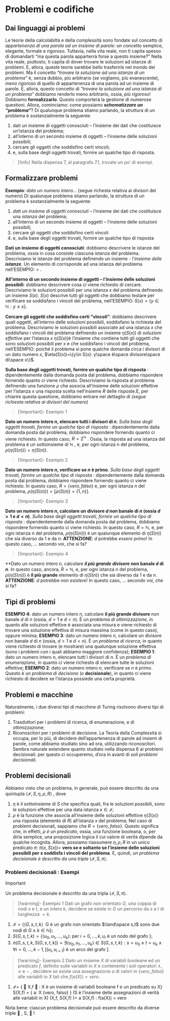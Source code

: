 # Problemi e codifiche
## Dai linguaggi ai problemi
Le teorie della calcolabiltà e della complessità sono fondate sul concetto di *appartenenza di una parola ad un insieme di parole*: un concetto semplice, elegante, formale e rigoroso.
Tuttavia, nella vita reale, non ti capita spesso di domandarti “ma questa parola apparterrà forse a questo insieme?”
Nella vita reale, piuttosto, ti capita di dover trovare le soluzioni ad istanze di problemi. E, allora, queste teorie sarebbe bello trasferirle nel mondo dei problemi.
Ma il concetto *“trovare la soluzione ad una istanza di un problema”* è, senza dubbio, più arbitrario (se vogliamo, più evanescente), *meno rigoroso* di quello di appartenenza di una parola ad un insieme di parole.
E, allora, questo concetto di *“trovare la soluzione ad una istanza di un problema”* dobbiamo renderlo meno arbitrario, ossia, *più rigoroso*!
Dobbiamo **formalizzarlo**.
Questo comporterà la gestione di numerose questioni.
Allora, cominciamo: come possiamo ***schematizzare un “problema”***?
Di qualunque problema stiamo parlando, la struttura di un problema è sostanzialmente la seguente:
1. dati un insieme di oggetti conosciuti – l’insieme dei dati che costituisce un’istanza del problema;
2. all’interno di un secondo insieme di oggetti – l’insieme delle soluzioni possibili;
3. cercare gli oggetti che soddisfino certi vincoli; 
4. e, sulla base degli oggetti trovati, fornire un qualche tipo di risposta.
>[!info] 
>Nella dispensa 7, al paragrafo 7.1, trovate un po’ di esempi.

## Formalizzare problemi
**Esempio**: *dato un numero intero…* (segue richesta relativa ai divisori del numero)
Di qualunque problema stiamo parlando, la struttura di un problema è sostanzialmente la seguente:
1. *dati un insieme di oggetti conosciuti* – l’insieme dei dati che costituisce una $istanza$ del problema;
2. all’interno di un secondo insieme di oggetti – l’insieme delle soluzioni possibili;
3. cercare gli oggetti che soddisfino certi vincoli 
4. e, sulla base degli oggetti trovati, fornire un qualche tipo di risposta

**Dati un insieme di oggetti conosciuti**: dobbiamo descrivere le istanze del problema, ossia in cosa consiste ciascuna istanza del problema.
Descriviamo le istanze del problema definendo un insieme  - l’*insieme delle **istanze***.
Un elemento di  corrisponde ad una istanza del problema nell’ESEMPIO: $=$ .

**All’interno di un secondo insieme di oggetti – l’insieme delle soluzioni possibili**: dobbiamo descrivere cosa ci viene richiesto di cercare.
Descriviamo le soluzioni possibili per una istanza x del problema definendo un insieme $S(x)$.
$S(x)$ descrive tutti gli oggetti che dobbiamo testare per verificare se soddisfano i vincoli del problema, nell’ESEMPIO: $S(x)=\{y\in\mathbb N:y\leq x\}$.

**Cercare gli oggetti che soddisfino certi “vincoli”**: dobbiamo descrivere quali oggetti, all’interno delle soluzioni possibili, soddisfano la richiesta del problema. 
Descriviamo le soluzioni possibili associate ad una istanza $x$ che soddisfano i vincoli del problema definendo un insieme $\eta(S(x))$ di *soluzioni effettive* per l’istanza $x$
$\eta(S(x))$è l’insieme che contiene tutti gli oggetti che sono soluzioni possibili per x e che soddisfano i vincoli del problema, nell’ESEMPIO: poiché il problema si pone qualche domanda circa i divisori di un dato numero $x$,  $\eta(S(x))=\{y\in S(x): y\space è\space divisore\space di\space x\}$.

**Sulla base degli oggetti trovati, fornire un qualche tipo di risposta** : dipendentemente dalla domanda posta dal problema, dobbiamo rispondere fornendo quanto ci viene richiesto.
Descriviamo la risposta al problema definendo una funzione $\rho$ che associa all’insieme delle soluzioni effettive per l’istanza $x$ una risposta scelta nell’insieme $R$ delle risposte.E, per chiarire questa questione, dobbiamo entrare nel dettaglio di *(segue richiesta relativa ai divisori del numero)*

>[!important]- Esempio 1

**Dato un numero intero $n$, elencare tutti i divisori di $n$**.
*Sulla base degli oggetti trovati, fornire un qualche tipo di risposta* : dipendentemente dalla domanda posta dal problema, dobbiamo rispondere fornendo quanto ci viene richiesto. In questo caso, $R = 2^{\mathbb N}$ .
Ossia, la risposta ad una istanza del problema è un sottoinsieme di  $\mathbb N$ , e, per ogni istanza n del problema, $\rho(\eta(S(n))) = \eta(S(n))$.

>[!important]- Esempio 2

**Dato un numero intero $n$, verificare se $n$ è primo**.
*Sulla base degli oggetti trovati, fornire un qualche tipo di risposta* : dipendentemente dalla domanda posta dal problema, dobbiamo rispondere fornendo quanto ci viene richiesto. In questo caso, $R = \{ vero, falso\}$ e, per ogni istanza $n$ del problema, $\rho(\eta(S(n))) =[\rho(S(n))=\{1,n\}]$.

>[!important]- Esempio 3

**Dato un numero intero $n$, calcolare un divisore $d$ non banale di $n$ (ossia $d\gt 1$ e $d\lt n$)**.
*Sulla base degli oggetti trovati, fornire un qualche tipo di risposta* : dipendentemente dalla domanda posta dal problema, dobbiamo rispondere fornendo quanto ci viene richiesto. In questo caso, $R = \mathbb N$, e, per ogni istanza n del problema, $\rho(\eta(S(n)))$ è un qualunque elemento di $\eta(S(n))$ che sia diverso da $1$ e da $n$.
**ATTENZIONE**: $d$ potrebbe *essere primo*! In questo caso, … secondo voi, che si fa?

>[!important]- Esempio 4

**Dato un numero intero $n$, calcolare ***il più grande divisore* non banale $d$ di $n$**.
In questo caso, ancora, $R=\mathbb N$, e, per ogni istanza n del problema, $\rho(\eta(S(n)))$ è **il più grande** elemento di $\eta(S(n))$ che sia diverso da $1$ e da $n$. 
**ATTENZIONE**: $d$ potrebbe *non esistere*! In questo caso, … secondo voi, che si fa?
## Tipi di problemi
**ESEMPIO 4**: dato un numero intero $n$, calcolare **il più grande divisore** non banale $d$ di $n$  (ossia, $d > 1$  e $d < n$).
È un *problema di ottimizzazione*, in quanto alle soluzioni effettive è associata una misura e viene richiesto di trovare una soluzione effettiva di misura massima (come in questo caso), oppure minima; 
**ESEMPIO 3**: dato un numero intero $n$, calcolare un divisore non banale $d$ di $n$  (ossia, $d > 1$  e $d < n$). È un *problema di ricerca*, in quanto viene richiesto di trovare (e mostrare) una qualunque soluzione effettiva (sono i problemi con i quali abbiamo maggiore confidenza);
**ESEMPIO 1**: dato un numero intero $n$, elencare *tutti* i divisori di $n$. È un *problema di enumerazione*, in quanto ci viene richiesto di elencare tutte le soluzioni effettive;
**ESEMPIO 2**: dato un numero intero $n$, verificare se $n$ è *primo*. Questo è un *problema di decisione* (o **decisionale**), in quanto ci viene richiesto di decidere se l’istanza possiede una certa proprietà.
## Problemi e macchine
Naturalmente, i due diversi tipi di macchine di Turing risolvono diversi tipi di problemi:
1. Trasduttori per i problemi di ricerca, di enumerazione, e di ottimizzazione; 
2. Riconoscitori per i problemi di decisione.
La Teoria della Complessità si occupa, per lo più, di decidere dell’appartenenza di parole ad insiemi di parole, come abbiamo studiato sino ad ora, utilizzando riconoscitori. 
Sembra naturale estendere quanto studiato nella dispensa 6 ai problemi decisionali: per questo ci occuperemo, d’ora in avanti di *soli problemi decisionali*.
## Problemi decisionali
Abbiamo visto che un problema, in generale, può essere descritto da una quintupla $\langle \mathcal I, S,\eta ,\rho , R \rangle$ , dove
1. $\eta$ è il sottoinsieme di $S$ che specifica quali, fra le soluzioni possibili, sono le soluzioni effettive per una data istanza $x\in\mathcal I$;  
2. $\rho$ è la funzione che associa all’insieme delle soluzioni effettive $\eta(S(x))$ una risposta (elemento di $R$) all’istanza $x$ del problema;
Nel caso di problemi decisionali, sappiamo che $R = \{ vero, falso\}$. Questo significa che, in effetti, $\rho$ *è un predicato*, ossia, una funzione booleana, o, per dirla semplice, una proposizione logica il cui valore di verità dipende da qualche incognita.
Allora, possiamo riassumere $\eta,\rho,R$ in un unico predicato $\pi$: $\pi(x,S(x))=$ **vero se e soltanto se l’insieme delle soluzioni possibili per x soddisfa i vincoli del problema**. E, quindi, *un problema decisionale è descritto da una tripla* $\langle\mathcal I, S,\pi\rangle$.
### Problemi decisionali : Esempi
>[!important]
>Un problema decisionale è descritto da una tripla $\langle\mathcal I , S,\pi\rangle$. 

>[!warning]- Esempio 1 
>Dati un grafo non orientato $G$, una coppia di nodi $s$ e $t$, e un intero $k$, decidere se esiste in $G$ un percorso da $s$ a $t$ di lunghezza $=k$.

1. $\mathcal I= \{\langle G, s, t, k \rangle\:$ G è un grafo non orientato $\land\space s,t$ sono due nodi di $G\land k\in\mathbb N\}$;
2. $S(G, s, t, k)=\{\langle u_0, u_1, … , u_k\rangle :$ per $i=0, … ,k, u_i$ è un nodo del grafo };
3. $\pi(G, s, t, k, S(G, s, t, k))=\exists\langle u_0, u_1, … , u_k\rangle\in S(G, s, t, k) : s=u_0\land t=u_k\land\forall i=0, … ,k-1, [ (u_i , u_{i+1})$ è un arco del grafo ].

>[!warning]- Esempio 2 
>Dato un insieme $X$ di variabili booleane ed un predicato $f$, definito sulle variabili in $X$ e contenente i soli operatori $\land,\lor$ e $\lnot$ , decidere se esiste una assegnazione $a$ di valori in $\{vero, falso\}$ alle variabili in $X$ tali che $f(a(X))=vero$.

1. $\mathcal I$= {  X,f  : X è un insieme di variabili booleane  f e un predicato su X}
S(X,f) = { a: X  {vero, falso} } (S è l’insieme delle assegnazioni di verità alle variabili in X)
(X,f, S(X,f) )=  a S(X,f) : f(a(X)) = vero

Nota bene: ciascun problema decisionale può essere descritto da diverse triple       , S,  !